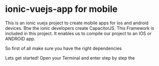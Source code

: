 # ionic-vuejs-app for mobile
This is an ionic vuejs project to create mobile apps for ios and android devices.
Btw the ionic developers create CapacitorJS. This Framework is included in this project.
It enables us to compile our project to an IOS or ANDROID app.

So first of all make sure you have the right dependencies

Lets get started!
Open your Terminal and enter step by step the 
